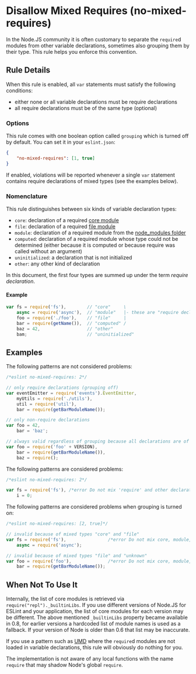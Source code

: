 # Disallow Mixed Requires (no-mixed-requires)

In the Node.JS community it is often customary to separate the `require`d modules from other variable declarations, sometimes also grouping them by their type. This rule helps you enforce this convention.

## Rule Details

When this rule is enabled, all `var` statements must satisfy the following conditions:

* either none or all variable declarations must be require declarations
* all require declarations must be of the same type (optional)

### Options

This rule comes with one boolean option called `grouping` which is turned off by default. You can set it in your `eslint.json`:

```json
{
    "no-mixed-requires": [1, true]
}
```

If enabled, violations will be reported whenever a single `var` statement contains require declarations of mixed types (see the examples below).

### Nomenclature

This rule distinguishes between six kinds of variable declaration types:

* `core`: declaration of a required [core module][1]
* `file`: declaration of a required [file module][2]
* `module`: declaration of a required module from the [node_modules folder][3]
* `computed`: declaration of a required module whose type could not be determined (either because it is computed or because require was called without an argument)
* `uninitialized`: a declaration that is not initialized
* `other`: any other kind of declaration

In this document, the first four types are summed up under the term *require declaration*.

#### Example

```javascript
var fs = require('fs'),        // "core"     \
    async = require('async'),  // "module"   |- these are "require declaration"s
    foo = require('./foo'),    // "file"     |
    bar = require(getName()),  // "computed" /
    baz = 42,                  // "other"
    bam;                       // "uninitialized"
```

## Examples

The following patterns are not considered problems:

```js
/*eslint no-mixed-requires: 2*/

// only require declarations (grouping off)
var eventEmitter = require('events').EventEmitter,
    myUtils = require('./utils'),
    util = require('util'),
    bar = require(getBarModuleName());

// only non-require declarations
var foo = 42,
    bar = 'baz';

// always valid regardless of grouping because all declarations are of the same type
var foo = require('foo' + VERSION),
    bar = require(getBarModuleName()),
    baz = require();
```

The following patterns are considered problems:

```js
/*eslint no-mixed-requires: 2*/

var fs = require('fs'), /*error Do not mix 'require' and other declarations.*/
    i = 0;
```

The following patterns are considered problems when grouping is turned on:

```js
/*eslint no-mixed-requires: [2, true]*/

// invalid because of mixed types "core" and "file"
var fs = require('fs'),                /*error Do not mix core, module, file and computed requires.*/
    async = require('async');

// invalid because of mixed types "file" and "unknown"
var foo = require('foo'),              /*error Do not mix core, module, file and computed requires.*/
    bar = require(getBarModuleName());
```


## When Not To Use It

Internally, the list of core modules is retrieved via `require("repl")._builtinLibs`. If you use different versions of Node.JS for ESLint and your application, the list of core modules for each version may be different.
The above mentioned `_builtinLibs` property became available in 0.8, for earlier versions a hardcoded list of module names is used as a fallback. If your version of Node is older than 0.6 that list may be inaccurate.

If you use a pattern such as [UMD][4] where the `require`d modules are not loaded in variable declarations, this rule will obviously do nothing for you.

The implementation is not aware of any local functions with the name `require` that may shadow Node's global `require`.

[1]: http://nodejs.org/api/modules.html#modules_core_modules
[2]: http://nodejs.org/api/modules.html#modules_file_modules
[3]: http://nodejs.org/api/modules.html#modules_loading_from_node_modules_folders
[4]: https://github.com/umdjs/umd
